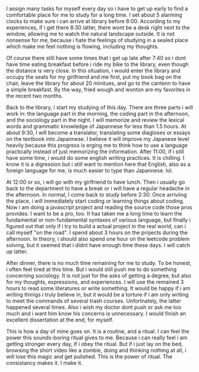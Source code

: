 I assign many tasks for myself every day so i have to get up early to find a comfortable place for me to study for a long time. I set about 5 alarming clocks to make sure i can arrive at library before 8:00. According to my experiences, if i get there 8:30 latter, there wont be a desk right next to the window, allowing me to watch the natural landscape outside. It is not nonsense for me, because i hate the feelings of studying in a sealed place which make me feel nothing is flowing, including my thoughts.

Of course there still have some times that i get up late after 7:40 so i dont have time eating breakfast before i ride my bike to the library, even though the distance is very close. In this situation, i would enter the library and occupy the seats for my girlfriend and me first, put my book bag on the chair,  leave the library for about 20 minitues, and go to the cantenn to have a simple breakfast. By the way, fried wough and wonton are my favorites in the recent two months.

Back to the library, i start my studying of this day. There are three parts i will work in: the language part in the morning, the coding part in the afternoon, and the sociology part in the night. I will memorize and review the lexical words and grammatic knowledge of Japannese for less than 1.5 hours. At about 9:30, I will become a translator, translating some diagloses or essays on the textbook into Japannese. I believe it will improve my Japanese level heavily because this progress is erging me to think how to use a language practically instead of just memorizing the information. After 11:00, if i still have some time, i would do some english writing practices. It is chilling. I know it is a digression but i still want to mention here that English, also as a foreign language for me, is much easier to type than Japannese. lol.

At 12:00 or so, i will go with my girlfriend to have lunch. Then i usually go back to the department to have a break or i will have a regular headache in the afternoon. In normal, I come back to study before 2:30. Once arriviing the place, i will immediately start coding or learning things about coding. Now i am doing a javascript project and reading the source code those pros provides. I want to be a pro, too. It has taken me a long time to learn the fundamental or non-fundamental syntaxes of various language, but finally i figured out that only if i try to build a actual project in the real world, can i call myself "on the road". I spend about 3 hours on the projects during the afternoon. In theory, i should also spend one hour on the leetcode problem solving, but it seemed that i didnt have enough time these days. I will catch up latter.

After dinner, there is no much time remaining for me to study. To be honest, i often feel tired at this time. But i would still push me to do something concerning sociology. It is not just for the asks of getting a degree, but also for my thoughts, expressions, and experiences. I will use the remained 3 hours to read some literatures or write something. It would be happy if i am writing thinigs i truly believe in, but it would be a torture if i am only writing to meet the commands of several trash courses. Unfortnately, the latter happened several times. Also i wish my doctor dont push or ask me too much and i want him know his concerns is unnecessary. I would finish an excellent dissertation at the end, for myself.

This is how a day of mine goes on. It is a routine, and a ritual. I can feel the power this sounds-boring ritual gives to me. Because i can really feel i am getting stronger every day, if i obey the ritual. But if i just lay on the bed, browsing the short video like a zombie, doing and thinking nothing at all, i will lose this magic and get pulished. This is the power of ritual. The consistancy makes it. I make it.





